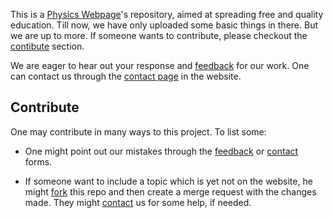 This is a [Physics Webpage](https://physicsderived.club)'s repository, aimed at spreading free and quality education. Till now, we have only uploaded some basic things in there. But we are up to more. If someone wants to contribute, please checkout the [contibute](#contribute) section.

We are eager to hear out your response and <a href="https://physicsderived.club/feedback">feedback</a> for our work. One can contact us through the <a href="https://physicsderived.club/contact">contact page</a> in the website. 


## Contribute

One may contribute in many ways to this project. To list some: 

- One might point out our mistakes through the [feedback](https://physicsderived.club/feedback) or [contact](https://physicsderived.club/contact) forms. 

- If someone want to include a topic which is yet not on the website, he might [fork](https://github.com/Zeeshan-Ahmad675/Physics-Math/fork) this repo and then create a merge request with the changes made. They might [contact](https://physicsderived.club/contact.html) us for some help, if needed.


